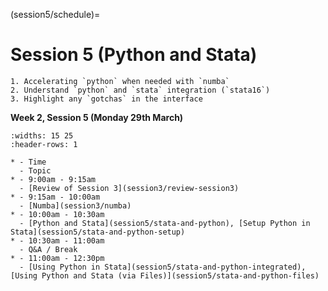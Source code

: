 (session5/schedule)=
# Session 5 (Python and Stata)

```{admonition} Aims & Outcomes:
1. Accelerating `python` when needed with `numba`
2. Understand `python` and `stata` integration (`stata16`)
3. Highlight any `gotchas` in the interface
```

**Week 2, Session 5 (Monday 29th March)**

```{list-table}
:widths: 15 25
:header-rows: 1

* - Time
  - Topic
* - 9:00am - 9:15am
  - [Review of Session 3](session3/review-session3)
* - 9:15am - 10:00am
  - [Numba](session3/numba)
* - 10:00am - 10:30am
  - [Python and Stata](session5/stata-and-python), [Setup Python in Stata](session5/stata-and-python-setup)
* - 10:30am - 11:00am
  - Q&A / Break
* - 11:00am - 12:30pm
  - [Using Python in Stata](session5/stata-and-python-integrated), [Using Python and Stata (via Files)](session5/stata-and-python-files)
```
